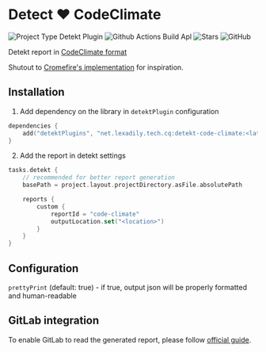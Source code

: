 # Detect ❤️ CodeClimate

![Project Type Detekt Plugin](https://img.shields.io/badge/detekt-plugin-blue)
![Github Actions Build Apl](https://img.shields.io/github/actions/workflow/status/lexa-diky/detekt-code-climate-report/build.yml)
![Stars](https://img.shields.io/github/stars/lexa-diky/detekt-code-climate-report)
![GitHub](https://img.shields.io/github/license/lexa-diky/detekt-code-climate-report)

Detekt report in [CodeClimate format](https://github.com/codeclimate/platform/blob/master/spec/analyzers/SPEC.md)

Shutout to [Cromefire's implementation](https://gitlab.com/cromefire/detekt-gitlab-report) for inspiration.

## Installation

1. Add dependency on the library in `detektPlugin` configuration

```kotlin
dependencies {
    add("detektPlugins", "net.lexadily.tech.cq:detekt-code-climate:<latest-version>")
}
```

2. Add the report in detekt settings

```kotlin
tasks.detekt {
    // recommended for better report generation
    basePath = project.layout.projectDirectory.asFile.absolutePath

    reports {
        custom {
            reportId = "code-climate"
            outputLocation.set("<location>")
        }
    }
}
```

## Configuration

`prettyPrint` (default: true) - if true, output json will be properly formatted and human-readable

## GitLab integration

To enable GitLab to read the generated report, please
follow [official guide](https://docs.gitlab.com/ee/ci/testing/code_quality.html#enable-code-quality).
